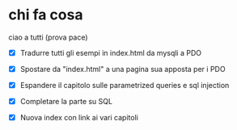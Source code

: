 # chi fa cosa

ciao a tutti (prova pace)

- [x] Tradurre tutti gli esempi in index.html da mysqli a PDO
- [x] Spostare da "index.html" a una pagina sua apposta per i PDO
- [x] Espandere il capitolo sulle parametrized queries e sql injection
- [x] Completare la parte su SQL
- [x] Nuova index con link ai vari capitoli


